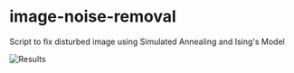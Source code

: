# image-noise-removal

Script to fix disturbed image using Simulated Annealing and Ising's Model

![Results](https://raw.githubusercontent.com/victorvianna/image-noise-removal/master/screenshots/results.png ) 